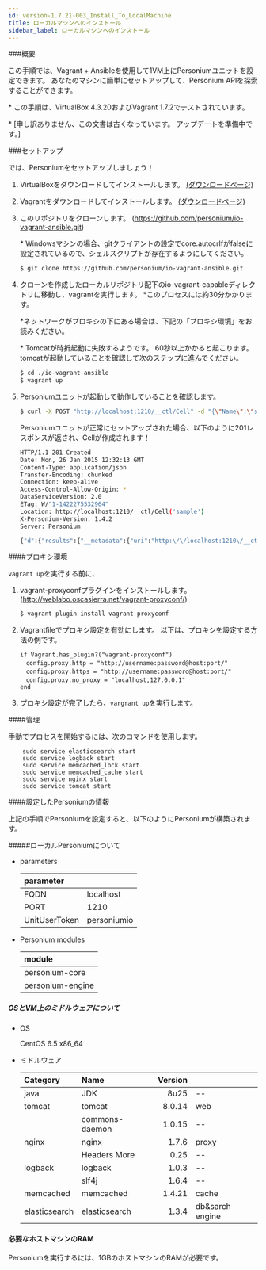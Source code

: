 ```yaml
---
id: version-1.7.21-003_Install_To_LocalMachine
title: ローカルマシンへのインストール
sidebar_label: ローカルマシンへのインストール
---
```


###概要

この手順では、Vagrant + Ansibleを使用して1VM上にPersoniumユニットを設定できます。
あなたのマシンに簡単にセットアップして、Personium APIを探索することができます。

\* この手順は、VirtualBox 4.3.20およびVagrant 1.7.2でテストされています。

\* [申し訳ありません、この文書は古くなっています。 アップデートを準備中です。]

###セットアップ

では、Personiumをセットアップしましょう！

1. VirtualBoxをダウンロードしてインストールします。 [(ダウンロードページ)](https://www.virtualbox.org/wiki/Downloads)

2. Vagrantをダウンロードしてインストールします。 [(ダウンロードページ)](https://www.vagrantup.com/downloads)

3. このリポジトリをクローンします。 (https://github.com/personium/io-vagrant-ansible.git)

     \* Windowsマシンの場合、gitクライアントの設定でcore.autocrlfがfalseに設定されているので、シェルスクリプトが存在するようにしてください。

	``` bash
	$ git clone https://github.com/personium/io-vagrant-ansible.git
	```

4. クローンを作成したローカルリポジトリ配下のio-vagrant-capableディレクトリに移動し、vagrantを実行します。 \*このプロセスには約30分かかります。

    \*ネットワークがプロキシの下にある場合は、下記の「プロキシ環境」をお読みください。

    \* Tomcatが時折起動に失敗するようです。 60秒以上かかると起こります。 tomcatが起動していることを確認して次のステップに進んでください。

	``` bash
	$ cd ./io-vagrant-ansible
	$ vagrant up
	```
5. Personiumユニットが起動して動作していることを確認します。

	```bash
	$ curl -X POST "http://localhost:1210/__ctl/Cell" -d "{\"Name\":\"sample\"}" -H "Authorization:Bearer personiumio" -H "Accept:application/json" -i -s
	```

	Personiumユニットが正常にセットアップされた場合、以下のように201レスポンスが返され、Cellが作成されます！

	```bash
	HTTP/1.1 201 Created
	Date: Mon, 26 Jan 2015 12:32:13 GMT
	Content-Type: application/json
	Transfer-Encoding: chunked
	Connection: keep-alive
	Access-Control-Allow-Origin: *
	DataServiceVersion: 2.0
	ETag: W/"1-1422275532964"
	Location: http://localhost:1210/__ctl/Cell('sample')
	X-Personium-Version: 1.4.2
	Server: Personium

	{"d":{"results":{"__metadata":{"uri":"http:\/\/localhost:1210\/__ctl\/Cell('sample')","etag":"W\/\"1-1422275532964\"","type":"UnitCtl.Cell"},"Name":"sample","__published":"\/Date(1422275532964)\/","__updated":"\/Date(1422275532964)\/"}}}
	```

####プロキシ環境

```vagrant up```を実行する前に、

1. vagrant-proxyconfプラグインをインストールします。 (http://weblabo.oscasierra.net/vagrant-proxyconf/)

	``` bash
	$ vagrant plugin install vagrant-proxyconf
	```

2. Vagrantfileでプロキシ設定を有効にします。 以下は、プロキシを設定する方法の例です。

	``` bash:Vagrantfile
	if Vagrant.has_plugin?("vagrant-proxyconf")
	　config.proxy.http = "http://username:password@host:port/"
	　config.proxy.https = "http://username:password@host:port/"
	　config.proxy.no_proxy = "localhost,127.0.0.1"
	end
	```

3. プロキシ設定が完了したら、```vargrant up```を実行します。

####管理

手動でプロセスを開始するには、次のコマンドを使用します。

        sudo service elasticsearch start
        sudo service logback start
        sudo service memcached_lock start
        sudo service memcached_cache start
        sudo service nginx start
        sudo service tomcat start

####設定したPersoniumの情報

上記の手順でPersoniumを設定すると、以下のようにPersoniumが構築されます。

#####ローカルPersoniumについて

* parameters

	|parameter    |           |
	|:------------|-----------|
	|FQDN         |localhost  |
	|PORT         |1210       |
	|UnitUserToken|personiumio|

* Personium modules

	|module     |
	|:----------|
	|personium-core   |
	|personium-engine |


##### OSとVM上のミドルウェアについて

* OS

	CentOS 6.5 x86_64

* ミドルウェア

    |Category       | Name           |Version       |                   |
    |:--------------|:---------------|-------------:|:------------------|
    | java          | JDK            |         8u25 | --                |
    | tomcat        | tomcat         |       8.0.14 | web               |
    |               | commons-daemon |       1.0.15 | --                |
    | nginx         | nginx          |        1.7.6 | proxy             |
    |               | Headers More   |         0.25 | --                |
    | logback       | logback        |        1.0.3 | --                |
    |               | slf4j          |        1.6.4 | --                |
    | memcached     | memcached      |       1.4.21 | cache             |
    | elasticsearch | elasticsearch  |        1.3.4 | db&sarch engine   |


#### 必要なホストマシンのRAM

Personiumを実行するには、1GBのホストマシンのRAMが必要です。
